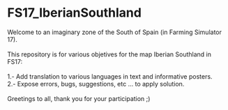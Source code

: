 # FS17_IberianSouthland
Welcome to an imaginary zone of the South of Spain (in Farming Simulator 17).<br >
<br >
This repository is for various objetives for the map Iberian Southland in FS17:<br >
<br >
1.- Add translation to various languages in text and informative posters.<br >
2.- Expose errors, bugs, suggestions, etc ... to apply solution.<br >
<br >
Greetings to all, thank you for your participation ;)
